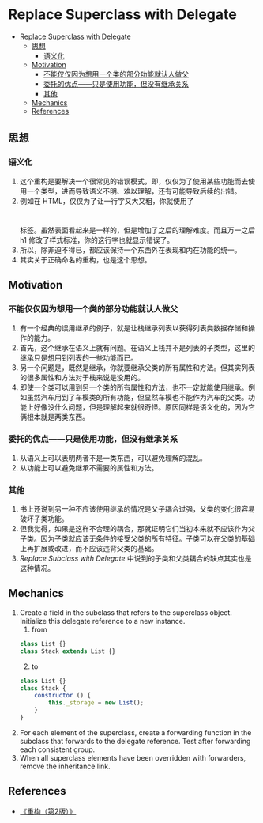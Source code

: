 # Replace Superclass with Delegate

<!-- TOC -->

- [Replace Superclass with Delegate](#replace-superclass-with-delegate)
    - [思想](#思想)
        - [语义化](#语义化)
    - [Motivation](#motivation)
        - [不能仅仅因为想用一个类的部分功能就认人做父](#不能仅仅因为想用一个类的部分功能就认人做父)
        - [委托的优点——只是使用功能，但没有继承关系](#委托的优点只是使用功能但没有继承关系)
        - [其他](#其他)
    - [Mechanics](#mechanics)
    - [References](#references)

<!-- /TOC -->


## 思想
### 语义化
1. 这个重构是要解决一个很常见的错误模式，即，仅仅为了使用某些功能而去使用一个类型，进而导致语义不明、难以理解，还有可能导致后续的出错。
2. 例如在 HTML，仅仅为了让一行字又大又粗，你就使用了 <h1></h1> 标签。虽然表面看起来是一样的，但是增加了之后的理解难度。而且万一之后 h1 修改了样式标准，你的这行字也就显示错误了。
3. 所以，除非迫不得已，都应该保持一个东西外在表现和内在功能的统一。
4. 其实关于正确命名的重构，也是这个思想。


## Motivation
### 不能仅仅因为想用一个类的部分功能就认人做父
1. 有一个经典的误用继承的例子，就是让栈继承列表以获得列表类数据存储和操作的能力。
2. 首先，这个继承在语义上就有问题。在语义上栈并不是列表的子类型，这里的继承只是想用到列表的一些功能而已。
3. 另一个问题是，既然是继承，你就要继承父类的所有属性和方法。但其实列表的很多属性和方法对于栈来说是没用的。 
4. 即使一个类可以用到另一个类的所有属性和方法，也不一定就能使用继承。例如虽然汽车用到了车模类的所有功能，但显然车模也不能作为汽车的父类。功能上好像没什么问题，但是理解起来就很奇怪。原因同样是语义化的，因为它俩根本就是两类东西。


### 委托的优点——只是使用功能，但没有继承关系
1. 从语义上可以表明两者不是一类东西，可以避免理解的混乱。
2. 从功能上可以避免继承不需要的属性和方法。

### 其他
1. 书上还说到另一种不应该使用继承的情况是父子耦合过强，父类的变化很容易破坏子类功能。
2. 但我觉得，如果是这样不合理的耦合，那就证明它们当初本来就不应该作为父子类。因为子类就应该无条件的接受父类的所有特征。子类可以在父类的基础上再扩展或改进，而不应该违背父类的基础。
3. *Replace Subclass with Delegate* 中说到的子类和父类耦合的缺点其实也是这种情况。


## Mechanics
1. Create a field in the subclass that refers to the superclass object. Initialize this delegate reference to a new instance. 
    1. from
    ```js
    class List {}
    class Stack extends List {}
    ```
    2. to
    ```js
    class List {}
    class Stack {
        constructor () {
            this._storage = new List();
        }
    }
    ```
2. For each element of the superclass, create a forwarding function in the subclass that forwards to the delegate reference. Test after forwarding each consistent group.
3. When all superclass elements have been overridden with forwarders, remove the inheritance link.
    

## References
* [《重构（第2版）》](https://book.douban.com/subject/33400354/)
